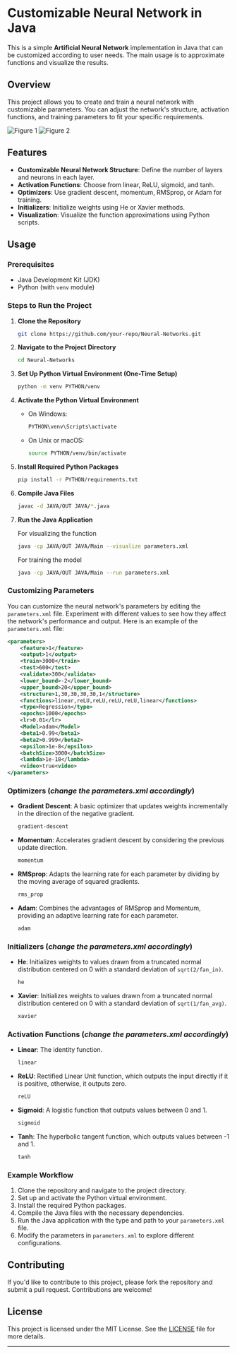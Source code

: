 # Customizable Neural Network in Java

This is a simple **Artificial Neural Network** implementation in Java that can be customized according to user needs. The main usage is to approximate functions and visualize the results.

## Overview

This project allows you to create and train a neural network with customizable parameters. You can adjust the network's structure, activation functions, and training parameters to fit your specific requirements.

![Figure 1](https://github.com/user-attachments/assets/7c5de76f-c3b3-4dca-bf8b-8699043f54ed)
![Figure 2](https://github.com/user-attachments/assets/3066af3d-bcc4-4db1-8036-2361e457182c)

## Features

- **Customizable Neural Network Structure**: Define the number of layers and neurons in each layer.
- **Activation Functions**: Choose from linear, ReLU, sigmoid, and tanh.
- **Optimizers**: Use gradient descent, momentum, RMSprop, or Adam for training.
- **Initializers**: Initialize weights using He or Xavier methods.
- **Visualization**: Visualize the function approximations using Python scripts.

## Usage

### Prerequisites

- Java Development Kit (JDK)
- Python (with `venv` module)

### Steps to Run the Project

1. **Clone the Repository**

   ```sh
   git clone https://github.com/your-repo/Neural-Networks.git
   ```

2. **Navigate to the Project Directory**

   ```sh
   cd Neural-Networks
   ```

3. **Set Up Python Virtual Environment (One-Time Setup)**

   ```sh
   python -m venv PYTHON/venv
   ```

4. **Activate the Python Virtual Environment**

   - On Windows:

     ```sh
     PYTHON\venv\Scripts\activate
     ```

   - On Unix or macOS:

     ```sh
     source PYTHON/venv/bin/activate
     ```

5. **Install Required Python Packages**

   ```sh
   pip install -r PYTHON/requirements.txt
   ```

6. **Compile Java Files**

   ```sh
   javac -d JAVA/OUT JAVA/*.java
   ```

7. **Run the Java Application**

   For visualizing the function
   ```sh
   java -cp JAVA/OUT JAVA/Main --visualize parameters.xml
   ```
   For training the model
   ```sh
   java -cp JAVA/OUT JAVA/Main --run parameters.xml
   ```

### Customizing Parameters

You can customize the neural network's parameters by editing the `parameters.xml` file. Experiment with different values to see how they affect the network's performance and output. Here is an example of the `parameters.xml` file:

```xml
<parameters>
    <feature>1</feature>
    <output>1</output>
    <train>3000</train>
    <test>600</test>
    <validate>300</validate>
    <lower_bound>-2</lower_bound>
    <upper_bound>20</upper_bound>
    <structure>1,30,30,30,30,1</structure>
    <functions>linear,reLU,reLU,reLU,reLU,linear</functions>
    <type>Regression</type>
    <epochs>1000</epochs>
    <lr>0.01</lr>
    <Model>adam</Model>
    <beta1>0.99</beta1>
    <beta2>0.999</beta2>
    <epsilon>1e-8</epsilon>
    <batchSize>3000</batchSize>
    <lambda>1e-18</lambda>
    <video>true<video>
</parameters>
```

### Optimizers (*change the **parameters.xml** accordingly*)

- **Gradient Descent**: A basic optimizer that updates weights incrementally in the direction of the negative gradient.
   ```sh
   gradient-descent
   ```
- **Momentum**: Accelerates gradient descent by considering the previous update direction.
   ```sh
   momentum
   ```
- **RMSprop**: Adapts the learning rate for each parameter by dividing by the moving average of squared gradients.
   ```sh
   rms_prop
   ```
- **Adam**: Combines the advantages of RMSprop and Momentum, providing an adaptive learning rate for each parameter.
   ```sh
   adam
   ```

### Initializers (*change the **parameters.xml** accordingly*)

- **He**: Initializes weights to values drawn from a truncated normal distribution centered on 0 with a standard deviation of `sqrt(2/fan_in)`.
   ```sh
   he
   ```
- **Xavier**: Initializes weights to values drawn from a truncated normal distribution centered on 0 with a standard deviation of `sqrt(1/fan_avg)`.
   ```sh
   xavier
   ```

### Activation Functions (*change the **parameters.xml** accordingly*)

- **Linear**: The identity function.
   ```sh
   linear
   ```
- **ReLU**: Rectified Linear Unit function, which outputs the input directly if it is positive, otherwise, it outputs zero.
   ```sh
   reLU
   ```
- **Sigmoid**: A logistic function that outputs values between 0 and 1.
   ```sh
   sigmoid
   ```
- **Tanh**: The hyperbolic tangent function, which outputs values between -1 and 1.
   ```sh
   tanh
   ```

### Example Workflow

1. Clone the repository and navigate to the project directory.
2. Set up and activate the Python virtual environment.
3. Install the required Python packages.
4. Compile the Java files with the necessary dependencies.
5. Run the Java application with the type and path to your `parameters.xml` file.
6. Modify the parameters in `parameters.xml` to explore different configurations.

## Contributing

If you'd like to contribute to this project, please fork the repository and submit a pull request. Contributions are welcome!

## License

This project is licensed under the MIT License. See the [LICENSE](LICENSE) file for more details.

---
